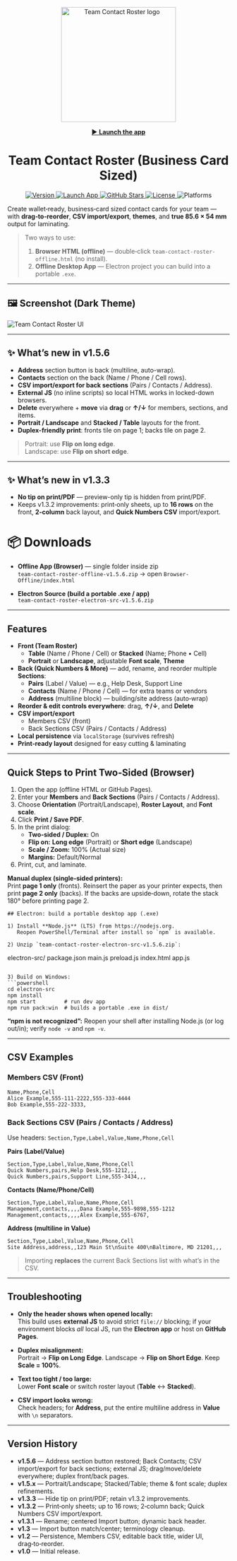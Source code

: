 
<p align="center">
  <img src="assets/logo2.png" alt="Team Contact Roster logo" width="260">
</p>

<p align="center">
  <a href="https://to3knee.github.io/team-roster/app/">
    ▶️ <b>Launch the app</b>
  </a>
</p>

<h1 align="center">Team Contact Roster (Business Card Sized)</h1>

<p align="center">
  <a href="https://github.com/To3Knee/team-roster/releases">
    <img src="https://img.shields.io/badge/Version-v1.5.6-blue?style=flat-square" alt="Version">
  </a>

  <a href="https://to3knee.github.io/team-roster/app/">
    <img src="https://img.shields.io/badge/Launch-App-blue?style=flat-square" alt="Launch App">
  </a>

  <a href="https://github.com/To3Knee/team-roster">
    <img src="https://img.shields.io/github/stars/To3Knee/team-roster?style=flat-square&color=yellow" alt="GitHub Stars">
  </a>

  <a href="https://github.com/To3Knee/team-roster/blob/main/LICENSE">
    <img src="https://img.shields.io/badge/License-MIT-yellow?style=flat-square" alt="License">
  </a>

  <img src="https://img.shields.io/badge/Platforms-Any-blue?style=flat-square" alt="Platforms">
</p>


Create wallet‑ready, business‑card sized contact cards for your team — with **drag‑to‑reorder**, **CSV import/export**, **themes**, and **true 85.6 × 54 mm** output for laminating.

> Two ways to use:
> 1) **Browser HTML (offline)** — double‑click `team-contact-roster-offline.html` (no install).  
> 2) **Offline Desktop App** — Electron project you can build into a portable `.exe`.

---

## 🖼️ Screenshot (Dark Theme)
![Team Contact Roster UI](assets/screenshot-updated.png)

---

## ✨ What’s new in v1.5.6
- **Address** section button is back (multiline, auto-wrap).
- **Contacts** section on the back (Name / Phone / Cell rows).
- **CSV import/export for back sections** (Pairs / Contacts / Address).
- **External JS** (no inline scripts) so local HTML works in locked-down browsers.
- **Delete** everywhere + **move** via **drag** or **↑/↓** for members, sections, and items.
- **Portrait / Landscape** and **Stacked / Table** layouts for the front.
- **Duplex-friendly print**: fronts tile on page 1; backs tile on page 2.

> Portrait: use **Flip on long edge**.  
> Landscape: use **Flip on short edge**.

---

## ✨ What’s new in v1.3.3
- **No tip on print/PDF** — preview-only tip is hidden from print/PDF.
- Keeps v1.3.2 improvements: print‑only sheets, up to **16 rows** on the front, **2‑column** back layout, and **Quick Numbers CSV** import/export.

# 📦 Downloads

- **Offline App (Browser)** — single folder inside zip  
  `team-contact-roster-offline-v1.5.6.zip` → open `Browser-Offline/index.html`

- **Electron Source (build a portable .exe / app)**  
  `team-contact-roster-electron-src-v1.5.6.zip`

---

## Features
- **Front (Team Roster)**  
  - **Table** (Name / Phone / Cell) or **Stacked** (Name; Phone • Cell)  
  - **Portrait** or **Landscape**, adjustable **Font scale**, **Theme**
- **Back (Quick Numbers & More)** — add, rename, and reorder multiple **Sections**:  
  - **Pairs** (Label / Value) — e.g., Help Desk, Support Line  
  - **Contacts** (Name / Phone / Cell) — for extra teams or vendors  
  - **Address** (multiline block) — building/site address (auto‑wrap)  
- **Reorder & edit controls everywhere**: drag, **↑/↓**, and **Delete**
- **CSV import/export**  
  - Members CSV (front)  
  - Back Sections CSV (Pairs / Contacts / Address)  
- **Local persistence** via `localStorage` (survives refresh)  
- **Print‑ready layout** designed for easy cutting & laminating

---

## Quick Steps to Print Two‑Sided (Browser)

1. Open the app (offline HTML or GitHub Pages).  
2. Enter your **Members** and **Back Sections** (Pairs / Contacts / Address).  
3. Choose **Orientation** (Portrait/Landscape), **Roster Layout**, and **Font scale**.  
4. Click **Print / Save PDF**.  
5. In the print dialog:  
   - **Two‑sided / Duplex:** On  
   - **Flip on:** **Long edge** (Portrait) or **Short edge** (Landscape)  
   - **Scale / Zoom:** 100% (Actual size)  
   - **Margins:** Default/Normal  
6. Print, cut, and laminate.

**Manual duplex (single‑sided printers):**  
Print **page 1 only** (fronts). Reinsert the paper as your printer expects, then print **page 2 only** (backs). If the backs are upside‑down, rotate the stack 180° before printing page 2.

```
## Electron: build a portable desktop app (.exe)

1) Install **Node.js** (LTS) from https://nodejs.org.  
   Reopen PowerShell/Terminal after install so `npm` is available.

2) Unzip `team-contact-roster-electron-src-v1.5.6.zip`:
```
electron-src/
  package.json
  main.js
  preload.js
  index.html
  app.js
```

3) Build on Windows:
```powershell
cd electron-src
npm install
npm start         # run dev app
npm run pack:win  # builds a portable .exe in dist/
```

**“npm is not recognized”:** Reopen your shell after installing Node.js (or log out/in); verify `node -v` and `npm -v`.

---

## CSV Examples

### Members CSV (Front)
```csv
Name,Phone,Cell
Alice Example,555-111-2222,555-333-4444
Bob Example,555-222-3333,
```

### Back Sections CSV (Pairs / Contacts / Address)

Use headers: `Section,Type,Label,Value,Name,Phone,Cell`

**Pairs (Label/Value)**
```csv
Section,Type,Label,Value,Name,Phone,Cell
Quick Numbers,pairs,Help Desk,555-1212,,,
Quick Numbers,pairs,Support Line,555-3434,,,
```

**Contacts (Name/Phone/Cell)**
```csv
Section,Type,Label,Value,Name,Phone,Cell
Management,contacts,,,,Dana Example,555-9898,555-1212
Management,contacts,,,,Alex Example,555-6767,
```

**Address (multiline in Value)**
```csv
Section,Type,Label,Value,Name,Phone,Cell
Site Address,address,,123 Main St\nSuite 400\nBaltimore, MD 21201,,,
```

> Importing **replaces** the current Back Sections list with what’s in the CSV.

---

## Troubleshooting

- **Only the header shows when opened locally:**  
  This build uses **external JS** to avoid strict `file://` blocking; if your environment blocks *all* local JS, run the **Electron app** or host on **GitHub Pages**.

- **Duplex misalignment:**  
  Portrait → **Flip on Long Edge**. Landscape → **Flip on Short Edge**. Keep **Scale = 100%**.

- **Text too tight / too large:**  
  Lower **Font scale** or switch roster layout (**Table** ↔ **Stacked**).

- **CSV import looks wrong:**  
  Check headers; for **Address**, put the entire multiline address in **Value** with `\n` separators.

---

## Version History
- **v1.5.6** — Address section button restored; Back Contacts; CSV import/export for back sections; external JS; drag/move/delete everywhere; duplex front/back pages.
- **v1.5.x** — Portrait/Landscape; Stacked/Table; theme & font scale; duplex refinements.
- **v1.3.3** — Hide tip on print/PDF; retain v1.3.2 improvements.
- **v1.3.2** — Print‑only sheets; up to 16 rows; 2‑column back; Quick Numbers CSV import/export.
- **v1.3.1** — Rename; centered Import button; dynamic back header.
- **v1.3** — Import button match/center; terminology cleanup.
- **v1.2** — Persistence, Members CSV, editable back title, wider UI, drag‑to‑reorder.
- **v1.0** — Initial release.
